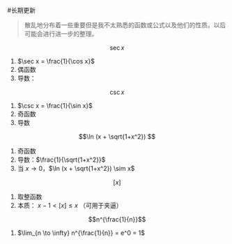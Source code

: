 #长期更新 

> 散乱地分布着一些重要但是我不太熟悉的函数或公式以及他们的性质。以后可能会进行进一步的整理。

$$\sec x$$
1. $\sec x = \frac{1}{\cos x}$
2. 偶函数
3. 导数：

$$\csc x$$
1. $\csc x = \frac{1}{\sin x}$
2. 奇函数
3. 导数

$$\ln (x + \sqrt{1+x^2}) $$
1. 奇函数
2. 导数：$\frac{1}{\sqrt{1+x^2}}$
3. 当 $x \to 0$，$\ln (x + \sqrt{1+x^2}) \sim x$

$$[x]$$
1. 取整函数
2. 本质： $x-1 < [x] \le x$ （可用于夹逼）

$$n^{\frac{1}{n}}$$
1. $\lim_{n \to \infty} n^{\frac{1}{n}} = e^0 = 1$